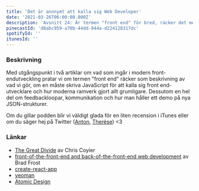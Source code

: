 ```yaml
---
title: 'Det är anonymt att kalla sig Web Developer'
date: '2021-03-26T06:00:00.000Z'
description: 'Avsnitt 24: Är termen "front end" för bred, räcker det med att skriva HTML & CSS och mycket annat.'
pinecastId: 'd8abc959-a70b-44dd-944a-d224128317dc'
spotifyId: ''
itunesId: ''
---
```


### Beskrivning

Med utgångspunkt i två artiklar om vad som ingår i modern front-endutveckling pratar vi om termen "front end" räcker som beskrivning av vad vi gör, om en måste skriva JavaScript för att kalla sig front end-utvecklare och hur moderna ramverk gjort allt grumligare. Dessutom en hel del om feedbackloopar, kommunikation och hur man håller ett demo på nya JSON-strukturer.

Om du gillar podden blir vi väldigt glada för en liten recension i iTunes eller om du säger hej på Twitter ([Anton](https://twitter.com/Awnton), [Therése](https://twitter.com/tkomstadius)) <3

### Länkar

- [The Great Divide](https://css-tricks.com/the-great-divide/) av Chris Coyier
- [front-of-the-front-end and back-of-the-front-end web development](https://bradfrost.com/blog/post/front-of-the-front-end-and-back-of-the-front-end-web-development/) av Brad Frost
- [create-react-app](https://create-react-app.dev/)
- [yeoman](https://yeoman.io/)
- [Atomic Design](https://bradfrost.com/blog/post/atomic-web-design/)
